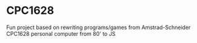 # CPC1628
Fun project based on rewriting programs/games from Amstrad-Schneider CPC1628 personal computer from 80' to JS
